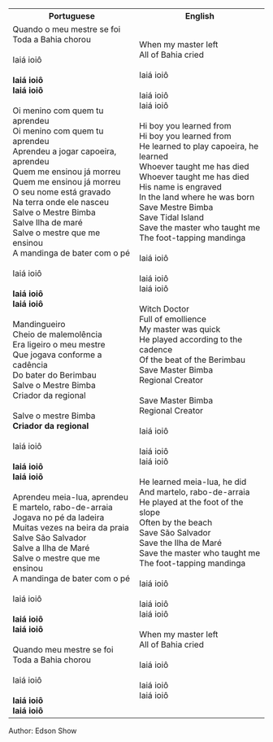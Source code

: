 <table class="capoeira-table">
    <tr class="header-row">
        <th>Portuguese</th>
        <th>English</th>
    </tr>
    <tr>
        <td>Quando o meu mestre se foi<br>Toda a Bahia chorou<br><br>Iaiá ioiô<br><br><strong>Iaiá ioiô<br>Iaiá ioiô</strong><br><br>Oi menino com quem tu aprendeu<br>Oi menino com quem tu aprendeu<br>Aprendeu a jogar capoeira, aprendeu<br>Quem me ensinou já morreu<br>Quem me ensinou já morreu<br>O seu nome está gravado<br>Na terra onde ele nasceu<br>Salve o Mestre Bimba<br>Salve Ilha de maré<br>Salve o mestre que me ensinou<br>A mandinga de bater com o pé<br><br>Iaiá ioiô<br><br><strong>Iaiá ioiô<br>Iaiá ioiô</strong><br><br>Mandingueiro<br>Cheio de malemolência<br>Era ligeiro o meu mestre<br>Que jogava conforme a cadência<br>Do bater do Berimbau<br>Salve o Mestre Bimba<br>Criador da regional<br><br>Salve o mestre Bimba<br><strong>Criador da regional</strong><br><br>Iaiá ioiô<br><br><strong>Iaiá ioiô<br>Iaiá ioiô</strong><br><br>Aprendeu meia-lua, aprendeu<br>E martelo, rabo-de-arraia<br>Jogava no pé da ladeira<br>Muitas vezes na beira da praia<br>Salve São Salvador<br>Salve a Ilha de Maré<br>Salve o mestre que me ensinou<br>A mandinga de bater com o pé<br><br>Iaiá ioiô<br><br><strong>Iaiá ioiô<br>Iaiá ioiô</strong><br><br>Quando meu mestre se foi<br>Toda a Bahia chorou<br><br>Iaiá ioiô<br><br><strong>Iaiá ioiô<br>Iaiá ioiô</strong></td>
        <td>When my master left<br>All of Bahia cried<br><br>Iaiá ioiô<br><br>Iaiá ioiô<br>Iaiá ioiô<br><br>Hi boy you learned from<br>Hi boy you learned from<br>He learned to play capoeira, he learned<br>Whoever taught me has died<br>Whoever taught me has died<br>His name is engraved<br>In the land where he was born<br>Save Mestre Bimba<br>Save Tidal Island<br>Save the master who taught me<br>The foot-tapping mandinga<br><br>Iaiá ioiô<br><br>Iaiá ioiô<br>Iaiá ioiô<br><br>Witch Doctor<br>Full of emollience<br>My master was quick<br>He played according to the cadence<br>Of the beat of the Berimbau<br>Save Master Bimba<br>Regional Creator<br><br>Save Master Bimba<br>Regional Creator<br><br>Iaiá ioiô<br><br>Iaiá ioiô<br>Iaiá ioiô<br><br>He learned meia-lua, he did<br>And martelo, rabo-de-arraia<br>He played at the foot of the slope<br>Often by the beach<br>Save São Salvador<br>Save the Ilha de Maré<br>Save the master who taught me<br>The foot-tapping mandinga<br><br>Iaiá ioiô<br><br>Iaiá ioiô<br>Iaiá ioiô<br><br>When my master left<br>All of Bahia cried<br><br>Iaiá ioiô<br><br>Iaiá ioiô<br>Iaiá ioiô</td>
    </tr>
</table>

<figcaption>
Author: Edson Show
</figcaption>
